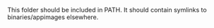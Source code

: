 This folder should be included in PATH.
It should contain symlinks to binaries/appimages elsewhere.
